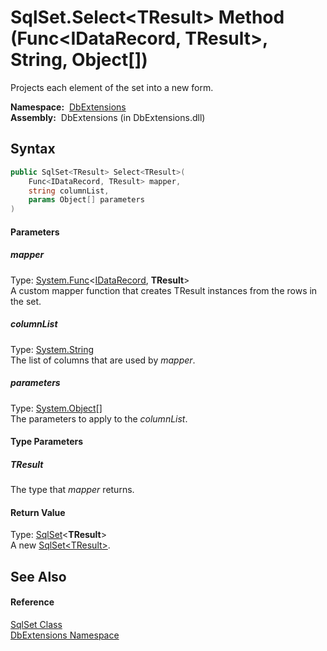 SqlSet.Select&lt;TResult> Method (Func&lt;IDataRecord, TResult>, String, Object[])
==================================================================================
  Projects each element of the set into a new form.

  **Namespace:**  [DbExtensions][1]  
  **Assembly:**  DbExtensions (in DbExtensions.dll)

Syntax
------

```csharp
public SqlSet<TResult> Select<TResult>(
	Func<IDataRecord, TResult> mapper,
	string columnList,
	params Object[] parameters
)

```

#### Parameters

##### *mapper*
Type: [System.Func][2]&lt;[IDataRecord][3], **TResult**>  
A custom mapper function that creates TResult instances from the rows in the set.

##### *columnList*
Type: [System.String][4]  
The list of columns that are used by *mapper*.

##### *parameters*
Type: [System.Object][5][]  
The parameters to apply to the *columnList*.

#### Type Parameters

##### *TResult*
The type that *mapper* returns.

#### Return Value
Type: [SqlSet][6]&lt;**TResult**>  
A new [SqlSet&lt;TResult>][6].

See Also
--------

#### Reference
[SqlSet Class][7]  
[DbExtensions Namespace][1]  

[1]: ../README.md
[2]: http://msdn.microsoft.com/en-us/library/bb549151
[3]: http://msdn.microsoft.com/en-us/library/93wb1heh
[4]: http://msdn.microsoft.com/en-us/library/s1wwdcbf
[5]: http://msdn.microsoft.com/en-us/library/e5kfa45b
[6]: ../SqlSet_1/README.md
[7]: README.md